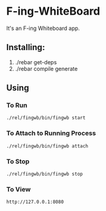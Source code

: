 F-ing-WhiteBoard
================

It's an F-ing Whiteboard app.


Installing:
-----------

1. ./rebar get-deps
2. ./rebar compile generate


Using
-------

### To Run 
    ./rel/fingwb/bin/fingwb start

### To Attach to Running Process
    ./rel/fingwb/bin/fingwb attach

### To Stop 
    ./rel/fingwb/bin/fingwb stop

### To View
    http://127.0.0.1:8080

